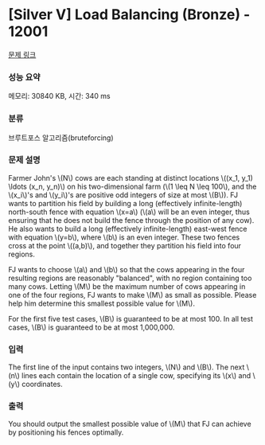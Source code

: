 # [Silver V] Load Balancing (Bronze) - 12001 

[문제 링크](https://www.acmicpc.net/problem/12001) 

### 성능 요약

메모리: 30840 KB, 시간: 340 ms

### 분류

브루트포스 알고리즘(bruteforcing)

### 문제 설명

<p>Farmer John's \(N\) cows are each standing at distinct locations \((x_1, y_1) \ldots (x_n, y_n)\) on his two-dimensional farm (\(1 \leq N \leq 100\), and the \(x_i\)'s and \(y_i\)'s are positive odd integers of size at most \(B\)). FJ wants to partition his field by building a long (effectively infinite-length) north-south fence with equation \(x=a\) (\(a\) will be an even integer, thus ensuring that he does not build the fence through the position of any cow). He also wants to build a long (effectively infinite-length) east-west fence with equation \(y=b\), where \(b\) is an even integer. These two fences cross at the point \((a,b)\), and together they partition his field into four regions.</p>

<p>FJ wants to choose \(a\) and \(b\) so that the cows appearing in the four resulting regions are reasonably "balanced", with no region containing too many cows. Letting \(M\) be the maximum number of cows appearing in one of the four regions, FJ wants to make \(M\) as small as possible. Please help him determine this smallest possible value for \(M\).</p>

<p>For the first five test cases, \(B\) is guaranteed to be at most 100. In all test cases, \(B\) is guaranteed to be at most 1,000,000.</p>

### 입력 

 <p>The first line of the input contains two integers, \(N\) and \(B\). The next \(n\) lines each contain the location of a single cow, specifying its \(x\) and \(y\) coordinates.</p>

### 출력 

 <p>You should output the smallest possible value of \(M\) that FJ can achieve by positioning his fences optimally.</p>

